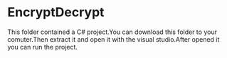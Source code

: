 # EncryptDecrypt
This folder contained a C# project.You can download this folder to your comuter.Then extract it and open it with the visual studio.After opened it you can run the project.
